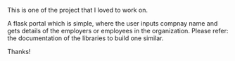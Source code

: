 This is one of the project that I loved to work on.

A flask portal which is simple, where the user inputs compnay name and gets details of the employers or employees in the organization.
Please refer: the documentation of the libraries to build one similar.

Thanks!
